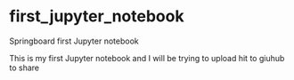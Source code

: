 # first_jupyter_notebook
Springboard first Jupyter notebook

This is my first Jupyter notebook and I will be trying to upload hit to giuhub to share
